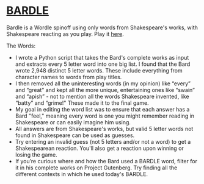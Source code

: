 # [BARDLE](https://joeybejjani.github.io/bardle/)

Bardle is a Wordle spinoff using only words from Shakespeare's works, with Shakespeare reacting as you play.
Play it [here](https://joeybejjani.github.io/bardle/).

The Words:
- I wrote a Python script that takes the Bard's complete works as input and extracts every 5 letter word into one big list. I found that the Bard wrote 2,948 distinct 5 letter words. These include everything from character names to words from play titles.
- I then removed all the uninteresting words (in my opinion) like “every” and “great” and kept all the more unique, entertaining ones like “swain” and “apish” - not to mention all the words Shakespeare invented, like “batty” and “grime!" These made it to the final game.
- My goal in editing the word list was to ensure that each answer has a Bard "feel," meaning every word is one you might remember reading in Shakespeare or can easily imagine him using.
- All answers are from Shakespeare's works, but valid 5 letter words not found in Shakespeare can be used as guesses.
- Try entering an invalid guess (not 5 letters and/or not a word) to get a Shakespearean reaction. You'll also get a reaction upon winning or losing the game.
- If you’re curious where and how the Bard used a BARDLE word, filter for it in his complete works on Project Gutenberg. Try finding all the different contexts in which he used today's BARDLE.
